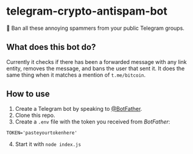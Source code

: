# telegram-crypto-antispam-bot
👮️ Ban all these annoying spammers from your public Telegram groups.

## What does this bot do?
Currently it checks if there has been a forwarded message with any link entity, removes the message, and bans the user that sent it.
It does the same thing when it matches a mention of `t.me/bitcoin`.

## How to use
1. Create a Telegram bot by speaking to [@BotFather](https://t.me/botfather).
2. Clone this repo.
3. Create a `.env` file with the token you received from _BotFather_:
```
TOKEN='pasteyourtokenhere'
```
4. Start it with `node index.js`
